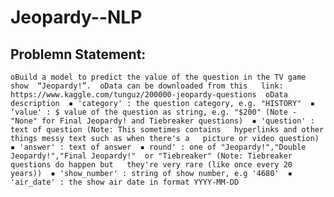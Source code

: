 # Jeopardy--NLP

## Problemn Statement:

`oBuild a model to predict the value of the question in the TV game show  “Jeopardy!”. 
oData can be downloaded from this  
link: https://www.kaggle.com/tunguz/200000-jeopardy-questions 
oData description 
▪ 'category' : the question category, e.g. "HISTORY" 
▪ ‘value' : $ value of the question as string, e.g. "$200" (Note - 
"None" for Final Jeopardy! and Tiebreaker questions) 
▪ 'question' : text of question (Note: This sometimes contains  
hyperlinks and other things messy text such as when there's a  
picture or video question) 
▪ 'answer' : text of answer 
▪ round' : one of "Jeopardy!","Double Jeopardy!","Final Jeopardy!"  or "Tiebreaker" (Note: Tiebreaker questions do happen but  
they're very rare (like once every 20 years)) 
▪ 'show_number' : string of show number, e.g '4680' 
▪ 'air_date' : the show air date in format YYYY-MM-DD 
`
